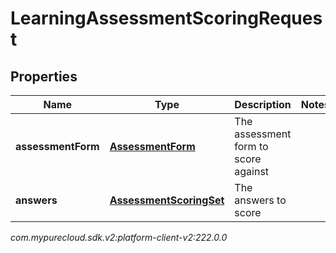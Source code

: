 # LearningAssessmentScoringRequest


## Properties

| Name | Type | Description | Notes |
| ------------ | ------------- | ------------- | ------------- |
| **assessmentForm** | [**AssessmentForm**](AssessmentForm) | The assessment form to score against |  |
| **answers** | [**AssessmentScoringSet**](AssessmentScoringSet) | The answers to score |  |




_com.mypurecloud.sdk.v2:platform-client-v2:222.0.0_
